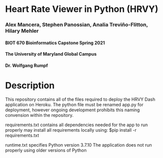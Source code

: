 # Heart Rate Viewer in Python (HRVY)
###  Alex Mancera, Stephen Panossian, Analia Treviño-Flitton, Hilary Mehler
#### BIOT 670 Bioinformatics Capstone Spring 2021
#### The University of Maryland Global Campus
#### Dr. Wolfgang Rumpf 

# Description
This repository contains all of the files required to deploy the HRVY Dash
application on Heroku. The python file must be renamed app.py for deployment,
however ongoing development prohibits this naming convension within the repository.

requirements.txt contains all dependencies needed for the app to run properly
may install all requirements locally using:
  $pip install -r requirements.txt

runtime.txt specifies Python version 3.7.10
The application does not run properly using older versions of Python
